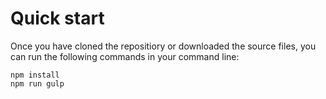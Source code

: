 # Quick start
Once you have cloned the repositiory or downloaded the source files, you can run the following commands in your command line:

```
npm install
npm run gulp
```
